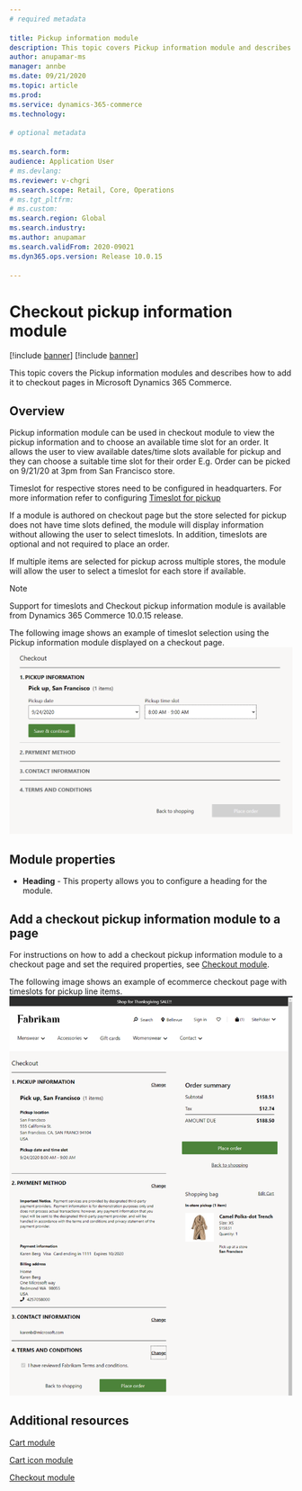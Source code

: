 ```yaml
---
# required metadata

title: Pickup information module
description: This topic covers Pickup information module and describes how to add them to site pages in Microsoft Dynamics 365 Commerce.
author: anupamar-ms
manager: annbe
ms.date: 09/21/2020
ms.topic: article
ms.prod: 
ms.service: dynamics-365-commerce
ms.technology: 

# optional metadata

ms.search.form:  
audience: Application User
# ms.devlang: 
ms.reviewer: v-chgri
ms.search.scope: Retail, Core, Operations
# ms.tgt_pltfrm: 
# ms.custom: 
ms.search.region: Global
ms.search.industry: 
ms.author: anupamar
ms.search.validFrom: 2020-09021
ms.dyn365.ops.version: Release 10.0.15

---
```


# Checkout pickup information module

[!include [banner](includes/banner.md)]
[!include [banner](includes/preview-banner.md)]

This topic covers the Pickup information modules and describes how to add it to checkout pages in Microsoft Dynamics 365 Commerce.

## Overview

Pickup information module can be used in checkout module to view the pickup information  and to choose an available time slot for an order. It allows the user to view available dates/time slots available for pickup and they can choose a suitable time slot for their order E.g. Order can be picked on 9/21/20 at 3pm from San Francisco store. 

Timeslot for respective stores need to be configured in headquarters. For more information refer to configuring [Timeslot for pickup](./dev-itpro/curbside_pickup_timeslot.md)

If a module is authored on checkout page but the store selected for pickup does not have time slots defined, the module will display information without allowing the user to select timeslots. In addition, timeslots are optional and not required to place an order.

If multiple items are selected for pickup across multiple stores, the module will allow the user to select a timeslot for each store if available.

> [!NOTE]
> Support for timeslots and Checkout pickup information module is available from Dynamics 365 Commerce 10.0.15 release.

The following image shows an example of timeslot selection using the Pickup information module displayed on a checkout page.
![Example of a Checkout pickup information module](./dev-itpro/media/Curbside_timeslot_eCommerce.PNG)

## Module properties

- **Heading** - This property allows you to configure a heading for the module.

## Add a checkout pickup information module to a page

For instructions on how to add a checkout pickup information module to a checkout page and set the required properties, see [Checkout module](add-checkout-module.md).

The following image shows an example of ecommerce checkout page with timeslots for pickup line items.
![Example of a Checkout pickup information module](./dev-itpro/media/Curbside_timeslot_eCommerce_checkoutsummary.PNG)

## Additional resources

[Cart module](add-cart-module.md)

[Cart icon module](cart-icon-module.md)

[Checkout module](add-checkout-module.md)

